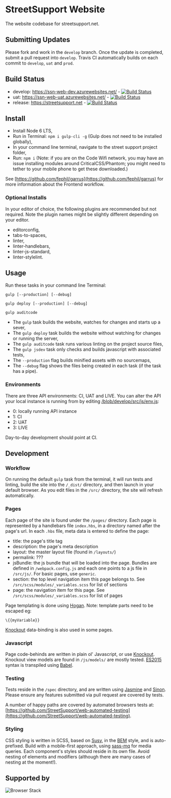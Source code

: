 # StreetSupport Website

The website codebase for streetsupport.net.

## Submitting Updates

Please fork and work in the `develop` branch. Once the update is completed, submit a pull request into `develop`. Travis CI automatically builds on each commit to `develop`, `uat` and `prod`.

## Build Status

* develop: https://ssn-web-dev.azurewebsites.net/ - [![Build Status](https://travis-ci.org/StreetSupport/streetsupport-web.svg?branch=develop)](https://travis-ci.org/StreetSupport/streetsupport-web)
* uat: https://ssn-web-uat.azurewebsites.net/ - [![Build Status](https://travis-ci.org/StreetSupport/streetsupport-web.svg?branch=uat)](https://travis-ci.org/StreetSupport/streetsupport-web)
* release: https://streetsupport.net - [![Build Status](https://travis-ci.org/StreetSupport/streetsupport-web.svg?branch=release)](https://travis-ci.org/StreetSupport/streetsupport-web)

## Install

* Install Node 6 LTS,
* Run in Terminal: `npm i gulp-cli -g` (Gulp does not need to be installed globally),
* In your command line terminal, navigate to the street support project folder,
* Run: `npm i` (Note: if you are on the Code Wifi network, you may have an issue installing modules around CriticalCSS/Phantom; you might need to tether to your mobile phone to get these downloaded.)

See [https://github.com/fephil/garrus](https://github.com/fephil/garrus) for more information about the Frontend workflow.

### Optional Installs

In your editor of choice, the following plugins are recommended but not required. Note the plugin names might be slightly different depending on your editor.

* editorconfig,
* tabs-to-spaces,
* linter,
* linter-handlebars,
* linter-js-standard,
* linter-stylelint.

## Usage

Run these tasks in your command line Terminal:

`gulp [--production] [--debug]`

`gulp deploy [--production] [--debug]`

`gulp auditcode`

* The `gulp` task builds the website, watches for changes and starts up a sever,
* The `gulp deploy` task builds the website without watching for changes or running the server,
* The `gulp auditcode` task runs various linting on the project source files,
* The `gulp jsdev` task only checks and builds javascript with associated tests,
* The `--production` flag builds minified assets with no sourcemaps,
* The `--debug` flag shows the files being created in each task (if the task has a pipe).

### Environments

There are three API environments: CI, UAT and LIVE. You can alter the API your local instance is running from by editing [/blob/develop/src/js/env.js](/blob/develop/src/js/env.js):

* 0: locally running API instance
* 1: CI
* 2: UAT
* 3: LIVE

Day-to-day development should point at CI.

## Development

### Workflow

On running the default `gulp` task from the terminal, it will run tests and linting, build the site into the `/_dist/` directory, and then launch in your default browser. As you edit files in the `/src/` directory, the site will refresh automatically.

### Pages

Each page of the site is found under the `/pages/` directory. Each page is represented by a handlebars file `index.hbs`, in a directory named after the page's url. In each `.hbs` file, meta data is entered to define the page:

* title: the page's title tag
* description: the page's meta description
* layout: the master layout file (found in `/layouts/`)
* permalink: ???
* jsBundle: the js bundle that will be loaded into the page. Bundles are defined in `/webpack.config.js` and each one points to a js file in `/src/js/`. For basic pages, use `generic`.
* section: the top level navigation item this page belongs to. See `/src/scss/modules/_variables.scss` for list of sections
* page: the navigation item for this page. See `/src/scss/modules/_variables.scss` for list of pages

Page templating is done using [Hogan](http://twitter.github.io/hogan.js/). Note: template parts need to be escaped eg:

``` \{{myVariable}} ```

[Knockout](http://knockoutjs.com/) data-binding is also used in some pages.

### Javascript

Page code-behinds are written in plain ol' Javascript, or use [Knockout](http://knockoutjs.com/). Knockout view models are found in `/js/models/` are mostly tested. [ES2015](https://babeljs.io/learn-es2015/) syntax is transpiled using [Babel](https://babeljs.io/).

### Testing

Tests reside in the `/spec` directory, and are written using [Jasmine](https://jasmine.github.io/) and [Sinon](http://sinonjs.org/). Please ensure any features submitted via pull request are covered by tests.

A number of happy paths are covered by automated browsers tests at: [https://github.com/StreetSupport/web-automated-testing](https://github.com/StreetSupport/web-automated-testing).

### Styling

CSS styling is written in SCSS, based on [Susy](http://susy.oddbird.net/), in the [BEM](http://getbem.com/introduction/) style, and is auto-prefixed. Build with a mobile-first approach, using [sass-mq](https://github.com/sass-mq/sass-mq) for media queries.
Each component's styles should reside in its own file. Avoid nesting of elements and modifiers (although there are many cases of nesting at the moment!).

## Supported by

![Browser Stack](/src/img/browser-stack.png)
